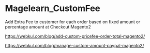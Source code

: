# Magelearn_CustomFee
Add Extra Fee to customer for each order based on fixed amount or percentage amount at Checkout Magento2

https://webkul.com/blog/add-custom-pricefee-order-total-magento2/

https://webkul.com/blog/manage-custom-amount-paypal-magento2/

